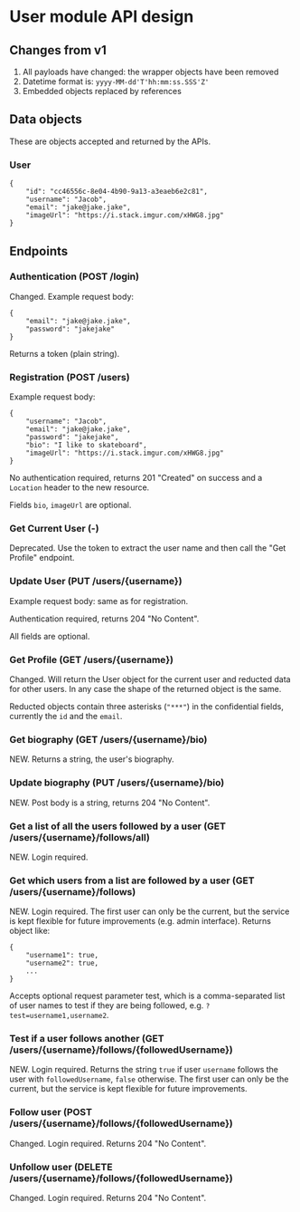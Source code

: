 # User module API design

## Changes from v1

1. All payloads have changed: the wrapper objects have been removed
2. Datetime format is: `yyyy-MM-dd'T'hh:mm:ss.SSS'Z'`
3. Embedded objects replaced by references

## Data objects

These are objects accepted and returned by the APIs.

### User

	{
		"id": "cc46556c-8e04-4b90-9a13-a3eaeb6e2c81",
		"username": "Jacob",
		"email": "jake@jake.jake",
		"imageUrl": "https://i.stack.imgur.com/xHWG8.jpg"
	}

## Endpoints

### Authentication (POST /login)

Changed. Example request body:

	{
		"email": "jake@jake.jake",
		"password": "jakejake"
	}

Returns a token (plain string).

### Registration (POST /users)

Example request body:

	{
		"username": "Jacob",
		"email": "jake@jake.jake",
		"password": "jakejake",
		"bio": "I like to skateboard",
		"imageUrl": "https://i.stack.imgur.com/xHWG8.jpg"
	}

No authentication required, returns 201 "Created" on success and a `Location` header to the new resource.

Fields `bio`, `imageUrl` are optional.

### Get Current User (-)

Deprecated. Use the token to extract the user name and then call the "Get Profile" endpoint.

### Update User (PUT /users/{username})

Example request body: same as for registration.

Authentication required, returns 204 "No Content".

All fields are optional.

### Get Profile (GET /users/{username})

Changed. Will return the User object for the current user and reducted data for other users. In any case the shape of the returned object is the same.

Reducted objects contain three asterisks (`"***"`) in the confidential fields, currently the `id` and the `email`.

### Get biography (GET /users/{username}/bio)

NEW. Returns a string, the user's biography.

### Update biography (PUT /users/{username}/bio)

NEW. Post body is a string, returns 204 "No Content".

### Get a list of all the users followed by a user (GET /users/{username}/follows/all)

NEW. Login required.

### Get which users from a list are followed by a user (GET /users/{username}/follows)

NEW. Login required. The first user can only be the current, but the service is kept flexible for future improvements (e.g. admin interface).
Returns object like:

	{
		"username1": true,
		"username2": true,
		...
	}

Accepts optional request parameter test, which is a comma-separated list of user names to test if they are being followed,
e.g. `?test=username1,username2`.

### Test if a user follows another (GET /users/{username}/follows/{followedUsername})

NEW. Login required. Returns the string `true` if user `username` follows the user with `followedUsername`, `false` otherwise.
The first user can only be the current, but the service is kept flexible for future improvements.

### Follow user (POST /users/{username}/follows/{followedUsername})

Changed. Login required. Returns 204 "No Content".

### Unfollow user (DELETE /users/{username}/follows/{followedUsername})

Changed. Login required. Returns 204 "No Content".
